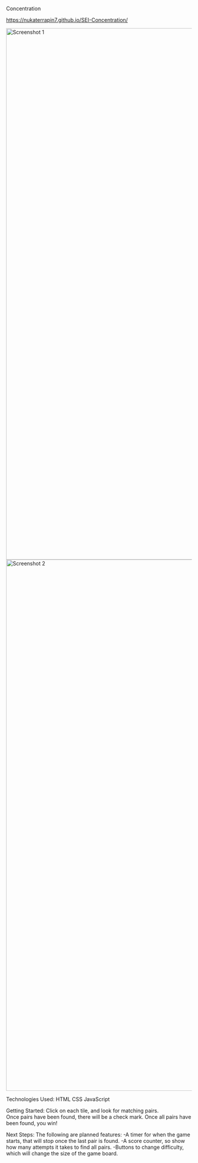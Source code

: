 Concentration

https://nukaterrapin7.github.io/SEI-Concentration/

<img width="1440" alt="Screenshot 1" src="https://user-images.githubusercontent.com/112293368/191868832-1216e169-6039-49fa-9e57-3860dc7ea109.png">
<img width="1440" alt="Screenshot 2" src="https://user-images.githubusercontent.com/112293368/191868609-60951d6b-1a3f-4fa5-9a77-eb3af8e2ad19.png">

Technologies Used:
    HTML
    CSS
    JavaScript

Getting Started:
    Click on each tile, and look for matching pairs.  
    Once pairs have been found, there will be a check mark.
    Once all pairs have been found, you win!

Next Steps:
    The following are planned features:
        -A timer for when the game starts, that will stop once the last pair is found.
        -A score counter, so show how many attempts it takes to find all pairs.
        -Buttons to change difficulty, which will change the size of the game board.
